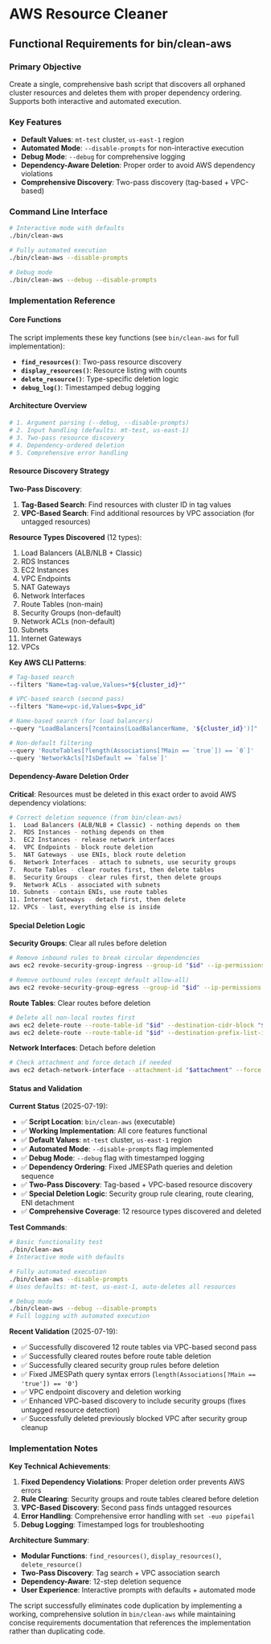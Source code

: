 # AWS Resource Cleaner

## Functional Requirements for bin/clean-aws

### Primary Objective
Create a single, comprehensive bash script that discovers all orphaned cluster resources and deletes them with proper dependency ordering. Supports both interactive and automated execution.

### Key Features
- **Default Values**: `mt-test` cluster, `us-east-1` region
- **Automated Mode**: `--disable-prompts` for non-interactive execution  
- **Debug Mode**: `--debug` for comprehensive logging
- **Dependency-Aware Deletion**: Proper order to avoid AWS dependency violations
- **Comprehensive Discovery**: Two-pass discovery (tag-based + VPC-based)

### Command Line Interface
```bash
# Interactive mode with defaults
./bin/clean-aws

# Fully automated execution  
./bin/clean-aws --disable-prompts

# Debug mode
./bin/clean-aws --debug --disable-prompts
```

### Implementation Reference

#### Core Functions
The script implements these key functions (see `bin/clean-aws` for full implementation):

- **`find_resources()`**: Two-pass resource discovery
- **`display_resources()`**: Resource listing with counts
- **`delete_resource()`**: Type-specific deletion logic
- **`debug_log()`**: Timestamped debug logging

#### Architecture Overview
```bash
# 1. Argument parsing (--debug, --disable-prompts)
# 2. Input handling (defaults: mt-test, us-east-1)  
# 3. Two-pass resource discovery
# 4. Dependency-ordered deletion
# 5. Comprehensive error handling
```

#### Resource Discovery Strategy

**Two-Pass Discovery**:
1. **Tag-Based Search**: Find resources with cluster ID in tag values
2. **VPC-Based Search**: Find additional resources by VPC association (for untagged resources)

**Resource Types Discovered** (12 types):
1. Load Balancers (ALB/NLB + Classic)
2. RDS Instances  
3. EC2 Instances
4. VPC Endpoints
5. NAT Gateways
6. Network Interfaces
7. Route Tables (non-main)
8. Security Groups (non-default)
9. Network ACLs (non-default) 
10. Subnets
11. Internet Gateways
12. VPCs

**Key AWS CLI Patterns**:
```bash
# Tag-based search
--filters "Name=tag-value,Values=*${cluster_id}*"

# VPC-based search (second pass)
--filters "Name=vpc-id,Values=$vpc_id"

# Name-based search (for load balancers)
--query "LoadBalancers[?contains(LoadBalancerName, '${cluster_id}')]"

# Non-default filtering
--query 'RouteTables[?length(Associations[?Main == `true`]) == `0`]'
--query 'NetworkAcls[?IsDefault == `false`]'
```

#### Dependency-Aware Deletion Order

**Critical**: Resources must be deleted in this exact order to avoid AWS dependency violations:

```bash
# Correct deletion sequence (from bin/clean-aws)
1.  Load Balancers (ALB/NLB + Classic) - nothing depends on them
2.  RDS Instances - nothing depends on them  
3.  EC2 Instances - release network interfaces
4.  VPC Endpoints - block route deletion
5.  NAT Gateways - use ENIs, block route deletion
6.  Network Interfaces - attach to subnets, use security groups  
7.  Route Tables - clear routes first, then delete tables
8.  Security Groups - clear rules first, then delete groups
9.  Network ACLs - associated with subnets
10. Subnets - contain ENIs, use route tables
11. Internet Gateways - detach first, then delete
12. VPCs - last, everything else is inside
```

#### Special Deletion Logic

**Security Groups**: Clear all rules before deletion
```bash
# Remove inbound rules to break circular dependencies
aws ec2 revoke-security-group-ingress --group-id "$id" --ip-permissions "$inbound_rules"

# Remove outbound rules (except default allow-all)  
aws ec2 revoke-security-group-egress --group-id "$id" --ip-permissions "$outbound_rules"
```

**Route Tables**: Clear routes before deletion
```bash
# Delete all non-local routes first
aws ec2 delete-route --route-table-id "$id" --destination-cidr-block "$destination"
aws ec2 delete-route --route-table-id "$id" --destination-prefix-list-id "$destination"
```

**Network Interfaces**: Detach before deletion
```bash
# Check attachment and force detach if needed
aws ec2 detach-network-interface --attachment-id "$attachment" --force
```

#### Status and Validation

**Current Status** (2025-07-19):
- ✅ **Script Location**: `bin/clean-aws` (executable)
- ✅ **Working Implementation**: All core features functional
- ✅ **Default Values**: `mt-test` cluster, `us-east-1` region
- ✅ **Automated Mode**: `--disable-prompts` flag implemented
- ✅ **Debug Mode**: `--debug` flag with timestamped logging
- ✅ **Dependency Ordering**: Fixed JMESPath queries and deletion sequence
- ✅ **Two-Pass Discovery**: Tag-based + VPC-based resource discovery
- ✅ **Special Deletion Logic**: Security group rule clearing, route clearing, ENI detachment
- ✅ **Comprehensive Coverage**: 12 resource types discovered and deleted

**Test Commands**:
```bash
# Basic functionality test
./bin/clean-aws
# Interactive mode with defaults

# Fully automated execution
./bin/clean-aws --disable-prompts
# Uses defaults: mt-test, us-east-1, auto-deletes all resources

# Debug mode
./bin/clean-aws --debug --disable-prompts
# Full logging with automated execution
```

**Recent Validation** (2025-07-19):
- ✅ Successfully discovered 12 route tables via VPC-based second pass
- ✅ Successfully cleared routes before route table deletion  
- ✅ Successfully cleared security group rules before deletion
- ✅ Fixed JMESPath query syntax errors (`length(Associations[?Main == 'true']) == '0'`)
- ✅ VPC endpoint discovery and deletion working
- ✅ Enhanced VPC-based discovery to include security groups (fixes untagged resource detection)
- ✅ Successfully deleted previously blocked VPC after security group cleanup

### Implementation Notes

**Key Technical Achievements**:
1. **Fixed Dependency Violations**: Proper deletion order prevents AWS errors
2. **Rule Clearing**: Security groups and route tables cleared before deletion
3. **VPC-Based Discovery**: Second pass finds untagged resources
4. **Error Handling**: Comprehensive error handling with `set -euo pipefail`
5. **Debug Logging**: Timestamped logs for troubleshooting

**Architecture Summary**:
- **Modular Functions**: `find_resources()`, `display_resources()`, `delete_resource()`
- **Two-Pass Discovery**: Tag search + VPC association search
- **Dependency-Aware**: 12-step deletion sequence
- **User Experience**: Interactive prompts with defaults + automated mode

The script successfully eliminates code duplication by implementing a working, comprehensive solution in `bin/clean-aws` while maintaining concise requirements documentation that references the implementation rather than duplicating code.